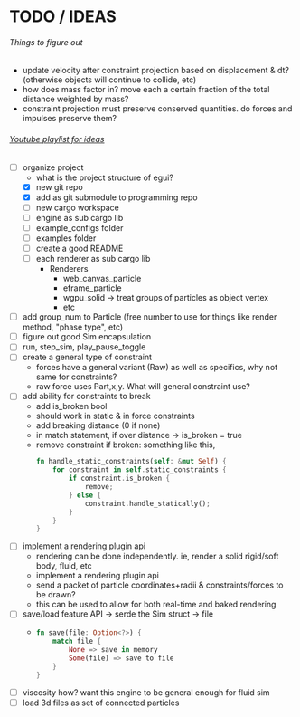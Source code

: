 
# TODO / IDEAS

###### Things to figure out
- update velocity after constraint projection based on displacement & dt? (otherwise objects will continue to collide, etc)
- how does mass factor in? move each a certain fraction of the total distance weighted by mass?
- constraint projection must preserve conserved quantities. do forces and impulses preserve them?

###### [Youtube playlist for ideas](https://youtube.com/playlist?list=PLvypLlLlZuNhcdtPKfQ25cpmhBuWWDZzR)
- [ ] organize project
    - what is the project structure of egui?
    - [X] new git repo
    - [X] add as git submodule to programming repo
    - [ ] new cargo workspace
    - [ ] engine as sub cargo lib
    - [ ] example_configs folder
    - [ ] examples folder
    - [ ] create a good README
    - [ ] each renderer as sub cargo lib
        - Renderers
            - web_canvas_particle
            - eframe_particle
            - wgpu_solid -> treat groups of particles as object vertex
            - etc
- [ ] add group_num to Particle (free number to use for things like render method, "phase type", etc)
- [ ] figure out good Sim encapsulation
- [ ] run, step_sim, play_pause_toggle
- [ ] create a general type of constraint 
    - forces have a general variant (Raw) as well as specifics, why not same for constraints?
    - raw force uses Part,x,y.  What will general constraint use?
- [ ] add ability for constraints to break
    - add is_broken bool
    - should work in static & in force constraints
    - add breaking distance (0 if none)
    - in match statement, if over distance -> is_broken = true
    - remove constraint if broken: something like this,
        ```rust
        fn handle_static_constraints(self: &mut Self) {
            for constraint in self.static_constraints {
                if constraint.is_broken {
                    remove;
                } else {
                    constraint.handle_statically();
                }
            }
        }
        ```
- [ ] implement a rendering plugin api
    - rendering can be done independently. ie, render a solid rigid/soft body, fluid, etc
    - implement a rendering plugin api
    - send a packet of particle coordinates+radii & constraints/forces to be drawn?
    - this can be used to allow for both real-time and baked rendering
- [ ] save/load feature API -> serde the Sim struct -> file
    -   ```rust
        fn save(file: Option<?>) {
            match file {
                None => save in memory
                Some(file) => save to file
            }
        }
        ```
- [ ] viscosity how? want this engine to be general enough for fluid sim
- [ ] load 3d files as set of connected particles